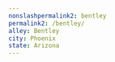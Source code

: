 ```yaml
---
﻿nonslashpermalink2: bentley
permalink2: /bentley/
alley: Bentley
city: Phoenix
state: Arizona
---
```

